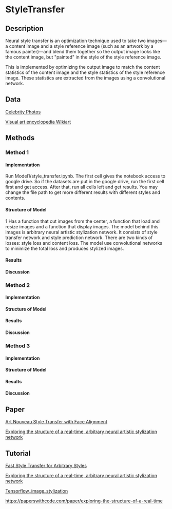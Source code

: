 # StyleTransfer

## Description

Neural style transfer is an optimization technique used to take two images—a content image and a style reference image (such as an artwork by a famous painter)—and blend them together so the output image looks like the content image, but "painted" in the style of the style reference image.

This is implemented by optimizing the output image to match the content statistics of the content image and the style statistics of the style reference image. These statistics are extracted from the images using a convolutional network.

## Data

[Celebrity Photos](http://mmlab.ie.cuhk.edu.hk/projects/CelebA.html)

[Visual art encyclopedia Wikiart](https://www.wikiart.org/)

## Methods

### Method 1

#### Implementation
Run Model1/style_transfer.ipynb.
The first cell gives the notebook access to google drive. So if the datasets are put in the google drive, run the first cell first and get access. After that, run all cells left and get results.
You may change the file path to get more different results with different styles and contents.

#### Structure of Model
1 Has a function that cut images from the center, a function that load and resize images and a function that display images.
The model behind this images is arbitrary neural artistic stylization network. It consists of style transfer network and style prediction network. There are two kinds of losses: style loss and content loss. The model use convolutional networks to minimize the total loss and produces stylized images.

#### Results

#### Discussion

### Method 2

#### Implementation

#### Structure of Model

#### Results

#### Discussion

### Method 3

#### Implementation

#### Structure of Model

#### Results

#### Discussion

## Paper

[Art Nouveau Style Transfer with Face Alignment](http://cs230.stanford.edu/projects_fall_2019/reports/26261057.pdf)

[Exploring the structure of a real-time, arbitrary neural artistic stylization network](https://arxiv.org/pdf/1705.06830.pdf)

## Tutorial

[Fast Style Transfer for Arbitrary Styles](https://www.tensorflow.org/hub/tutorials/tf2_arbitrary_image_stylization)

[Exploring the structure of a real-time, arbitrary neural artistic stylization network](https://github.com/magenta/magenta/tree/master/magenta/models/arbitrary_image_stylization)

[Tensorflow_image_stylization](https://github.com/Robinatp/Tensorflow_image_stylization)

https://paperswithcode.com/paper/exploring-the-structure-of-a-real-time
